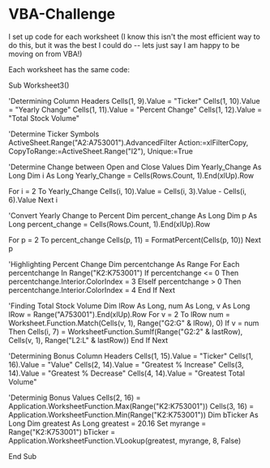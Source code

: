 # VBA-Challenge

I set up code for each worksheet (I know this isn't the most efficient way to do this, but it was the best I could do -- lets just say I am happy to be moving on from VBA!)

Each worksheet has the same code:

Sub Worksheet3()

'Determining Column Headers
Cells(1, 9).Value = "Ticker"
Cells(1, 10).Value = "Yearly Change"
Cells(1, 11).Value = "Percent Change"
Cells(1, 12).Value = "Total Stock Volume"

'Determine Ticker Symbols
ActiveSheet.Range("A2:A753001").AdvancedFilter Action:=xlFilterCopy, CopyToRange:=ActiveSheet.Range("I2"), Unique:=True


'Determine Change between Open and Close Values
Dim Yearly_Change As Long
Dim i As Long
Yearly_Change = Cells(Rows.Count, 1).End(xlUp).Row

For i = 2 To Yearly_Change
Cells(i, 10).Value = Cells(i, 3).Value - Cells(i, 6).Value
Next i

'Convert Yearly Change to Percent
Dim percent_change As Long
Dim p As Long
percent_change = Cells(Rows.Count, 1).End(xlUp).Row

For p = 2 To percent_change
Cells(p, 11) = FormatPercent(Cells(p, 10))
Next p

'Highlighting Percent Change
Dim percentchange As Range
For Each percentchange In Range("K2:K753001")
    If percentchange <= 0 Then
        percentchange.Interior.ColorIndex = 3
        ElseIf percentchange > 0 Then
         percentchange.Interior.ColorIndex = 4
    End If
Next
    
'Finding Total Stock Volume
Dim lRow As Long, num As Long, v As Long
lRow = Range("A753001").End(xlUp).Row
For v = 2 To lRow
    num = Worksheet.Function.Match(Cells(v, 1), Range("G2:G" & lRow), 0)
    If v = num Then
        Cells(i, 7) = WorksheetFunction.SumIf(Range("G2:2" & lastRow), Cells(v, 1), Range("L2:L" & lastRow))
    End If
Next

'Determining Bonus Column Headers
Cells(1, 15).Value = "Ticker"
Cells(1, 16).Value = "Value"
Cells(2, 14).Value = "Greatest % Increase"
Cells(3, 14).Value = "Greatest % Decrease"
Cells(4, 14).Value = "Greatest Total Volume"

'Determinig Bonus Values
Cells(2, 16) = Application.WorksheetFunction.Max(Range("K2:K753001"))
Cells(3, 16) = Application.WorksheetFunction.Min(Range("K2:K753001"))
Dim bTicker As Long
Dim greatest As Long
greatest = 20.16
Set myrange = Range("K2:K753001")
bTicker = Application.WorksheetFunction.VLookup(greatest, myrange, 8, False)

End Sub


